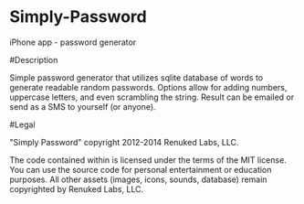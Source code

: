 Simply-Password
===============

iPhone app - password generator


#Description

Simple password generator that utilizes sqlite database of words to generate readable random passwords.  Options allow for 
adding numbers, uppercase letters, and even scrambling the string.  Result can be emailed or send as a SMS to yourself (or anyone).

#Legal

"Simply Password" copyright 2012-2014 Renuked Labs, LLC.

The code contained within is licensed under
the terms of the MIT license. You can use the source code for personal entertainment or
education purposes.  All other assets (images, icons, sounds, database) remain
copyrighted by Renuked Labs, LLC.
